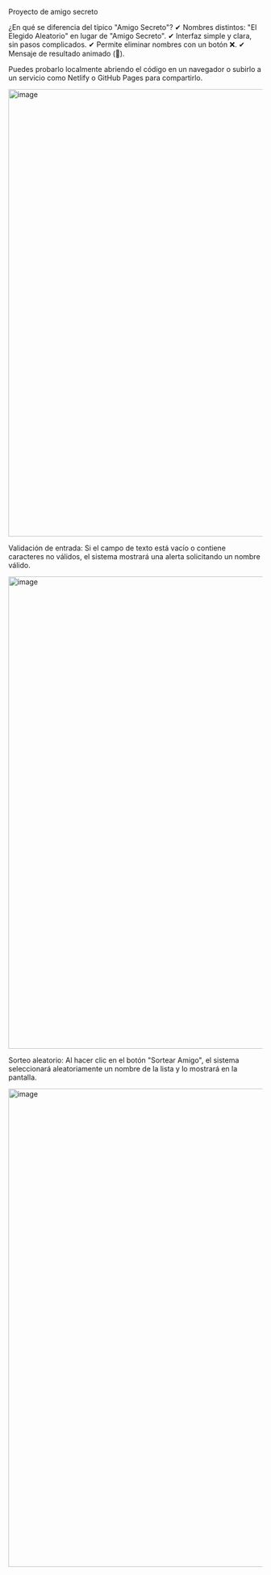 Proyecto de amigo secreto

¿En qué se diferencia del típico "Amigo Secreto"? ✔ Nombres distintos: "El Elegido Aleatorio" en lugar de "Amigo Secreto". ✔ Interfaz simple y clara, sin pasos complicados. ✔ Permite eliminar nombres con un botón ❌. ✔ Mensaje de resultado animado (🎉).

Puedes probarlo localmente abriendo el código en un navegador o subirlo a un servicio como Netlify o GitHub Pages para compartirlo.

<img width="1436" height="886" alt="image" src="https://github.com/user-attachments/assets/9a0f41f4-f43f-42f7-8a39-ac580111f37a" />



Validación de entrada: Si el campo de texto está vacío o contiene caracteres no válidos, el sistema mostrará una alerta solicitando un nombre válido.

<img width="1756" height="935" alt="image" src="https://github.com/user-attachments/assets/2add50f5-316c-4684-9cc4-e7b3b5aa20c8" />



Sorteo aleatorio: Al hacer clic en el botón "Sortear Amigo", el sistema seleccionará aleatoriamente un nombre de la lista y lo mostrará en la pantalla.

<img width="1733" height="947" alt="image" src="https://github.com/user-attachments/assets/fc65f754-80a4-4912-8c49-2c6e84f8e9bf" />


